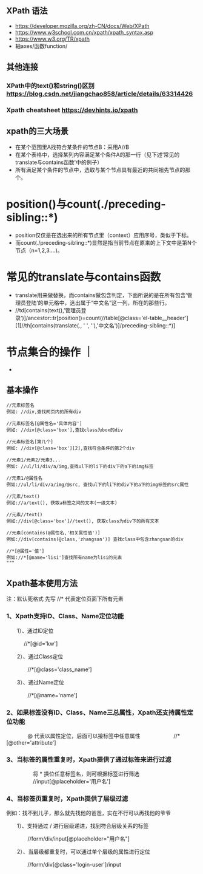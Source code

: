 
## XPath 语法
  - https://developer.mozilla.org/zh-CN/docs/Web/XPath
  - https://www.w3school.com.cn/xpath/xpath_syntax.asp
  - https://www.w3.org/TR/xpath
  - 轴axes/函数function/

  
## 其他连接
### XPath中的text()和string()区别 https://blog.csdn.net/jiangchao858/article/details/63314426
### Xpath cheatsheet https://devhints.io/xpath  


## xpath的三大场景
- 在某个范围里A找符合某条件的节点B：采用A//B
- 在某个表格中，选择某列内容满足某个条件A的那一行（见下述‘常见的translate与contains函数'中的例子）
- 所有满足某个条件的节点中，选取与某个节点具有最近的共同祖先节点的那个。


# position()与count(./preceding-sibling::*)
- position仅仅是在选出来的所有节点里（context）应用序号，类似于下标。
- 而count(./preceding-sibling::*)显然是指当前节点在原来的上下文中是第N个节点（n=1,2,3....)。

# 常见的translate与contains函数
- translate用来做替换，而contains做包含判定，下面所说的是在所有包含‘管理员登陆’的单元格中，选出属于“中文名”这一列，所在的那些行。
- //td[contains(text(),’管理员登录’)]/ancestor::tr[position()=count(//table[@class='el-table__header'][1]//th[contains(translate(., ' ', ''),'中文名')]/preceding-sibling::*)]


# 节点集合的操作 ｜ 
-




## 基本操作

```
//元素标签名
例如: //div,查找网页内的所有div

//元素标签名[@属性名='具体内容']
例如: //div[@class='box'],查找class为box的div

//元素标签名[第几个]
例如: //div[@class='box'][2],查找符合条件的第2个div

//元素1/元素2/元素3...
例如: //ul/li/div/a/img,查找ul下的li下的div下的a下的img标签

//元素1/@属性名
例如://ul/li/div/a/img/@src, 查找ul下的li下的div下的a下的img标签的src属性

//元素/text()
例如://a/text(), 获取a标签之间的文本(一级文本)

//元素//text()
例如://div[@class='box']//text(), 获取class为div下的所有文本

//元素[contains(@属性名,'相关属性值')]
例如://div[contains(@class,'zhangsan')] 查找class中包含zhangsan的div

//*[@属性='值']
例如://*[@name='lisi']查找所有name为lisi的元素
"""
```
## Xpath基本使用方法
  注：默认死格式 先写 //* 代表定位页面下所有元素

  ### 1、Xpath支持ID、Class、Name定位功能

　　1）、通过ID定位
 
 　　 　//*[@id='kw']
 
　　2）、通过Class定位
 
　　　　//*[@class='class_name']
 
　　3）、通过Name定位
 
　　　　//*[@name='name']
 
 
### 2、如果标签没有ID、Class、Name三总属性，Xpath还支持属性定位功能

 
　　　　@ 代表以属性定位，后面可以接标签中任意属性 
　　　　　　//*[@other='attribute']
 
### 3、当标签的属性重复时，Xpath提供了通过标签来进行过滤

　　　　　将 * 换位任意标签名，则可根据标签进行筛选
　　　　　//input[@placeholder='用户名']
 
### 4、当标签页重复时，Xpath提供了层级过滤

例如：找不到儿子，那么就先找他的爸爸，实在不行可以再找他的爷爷

　　1）、支持通过 / 进行层级递进，找到符合层级关系的标签
 
　　　　//form/div/input[@placeholder="用户名"]
 
　　2）、当层级都重复时，可以通过单个层级的属性进行定位
 
　　　　//form/div[@class='login-user']/input

